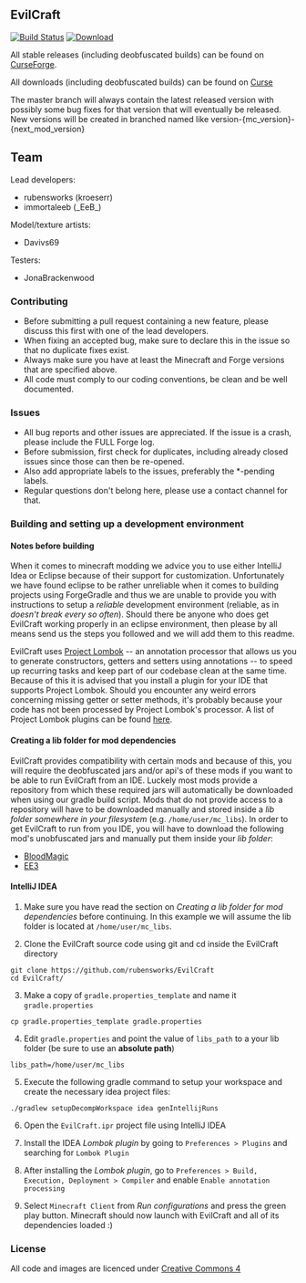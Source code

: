 ## EvilCraft

[![Build Status](https://travis-ci.org/CyclopsMC/EvilCraft.svg?branch=master-1.8)](https://travis-ci.org/rubensworks/EvilCraft)
[![Download](https://api.bintray.com/packages/cyclopsmc/dev/EvilCraft/images/download.svg) ](https://bintray.com/cyclopsmc/dev/EvilCraft/_latestVersion)

All stable releases (including deobfuscated builds) can be found on [CurseForge](http://minecraft.curseforge.com/mc-mods/74610-evilcraft/files).

All downloads (including deobfuscated builds) can be found on [Curse](http://minecraft.curseforge.com/mc-mods/74610-evilcraft/files)

The master branch will always contain the latest released version with possibly some bug fixes for that version that will eventually be released.
New versions will be created in branched named like version-{mc_version}-{next_mod_version}

## Team
Lead developers:
 * rubensworks (kroeserr)
 * immortaleeb (\_EeB\_)

Model/texture artists:
 * Davivs69

Testers:
 * JonaBrackenwood

### Contributing
* Before submitting a pull request containing a new feature, please discuss this first with one of the lead developers.
* When fixing an accepted bug, make sure to declare this in the issue so that no duplicate fixes exist.
* Always make sure you have at least the Minecraft and Forge versions that are specified above.
* All code must comply to our coding conventions, be clean and be well documented.

### Issues
* All bug reports and other issues are appreciated. If the issue is a crash, please include the FULL Forge log.
* Before submission, first check for duplicates, including already closed issues since those can then be re-opened.
* Also add appropriate labels to the issues, preferably the *-pending labels.
* Regular questions don't belong here, please use a contact channel for that.

### Building and setting up a development environment

#### Notes before building
When it comes to minecraft modding we advice you to use either IntelliJ Idea or Eclipse because of their support for customization. Unfortunately we have found eclipse to be rather unreliable when it comes to building projects using ForgeGradle and thus we are unable to provide you with instructions to setup a _reliable_ development environment (reliable, as in _doesn't break every so often_). Should there be anyone who does get EvilCraft working properly in an eclipse environment, then please by all means send us the steps you followed and we will add them to this readme.

EvilCraft uses [Project Lombok](http://projectlombok.org/) -- an annotation processor that allows us you to generate constructors, getters and setters using annotations -- to speed up recurring tasks and keep part of our codebase clean at the same time. Because of this it is advised that you install a plugin for your IDE that supports Project Lombok. Should you encounter any weird errors concerning missing getter or setter methods, it's probably because your code has not been processed by Project Lombok's processor. A list of Project Lombok plugins can be found [here](http://projectlombok.org/download.htm).

#### Creating a lib folder for mod dependencies
EvilCraft provides compatibility with certain mods and because of this, you will require the deobfuscated jars and/or api's of these mods if you want to be able to run EvilCraft from an IDE. Luckely most mods provide a repository from which these required jars will automatically be downloaded when using our gradle build script. Mods that do not provide access to a repository will have to be downloaded manually and stored inside a _lib folder somewhere in your filesystem_ (e.g. `/home/user/mc_libs`).
In order to get EvilCraft to run from you IDE, you will have to download the following mod's unobfuscated jars and manually put them inside your _lib folder_:

 - [BloodMagic](https://www.dropbox.com/sh/0aqvalqobu61t44/AADZq-GuoDeuNzgg6zueVM_Ca)
 - [EE3](http://minecraft.curseforge.com/mc-mods/65509-ee3/files)

#### IntelliJ IDEA
1. Make sure you have read the section on _Creating a lib folder for mod dependencies_ before continuing. In this example we will assume the lib folder is located at `/home/user/mc_libs`.

2. Clone the EvilCraft source code using git and cd inside the EvilCraft directory

  ```
  git clone https://github.com/rubensworks/EvilCraft
  cd EvilCraft/
  ```

3. Make a copy of `gradle.properties_template` and name it `gradle.properties`

  ```
  cp gradle.properties_template gradle.properties
  ```

4. Edit `gradle.properties` and point the value of `libs_path` to a your lib folder (be sure to use an **absolute path**)

  ```
  libs_path=/home/user/mc_libs
  ```

5. Execute the following gradle command to setup your workspace and create the necessary idea project files:

  ```
  ./gradlew setupDecompWorkspace idea genIntellijRuns
  ```

6. Open the `EvilCraft.ipr` project file using IntelliJ IDEA

7. Install the IDEA _Lombok plugin_ by going to `Preferences > Plugins` and searching for `Lombok Plugin`

8. After installing the _Lombok plugin_, go to `Preferences > Build, Execution, Deployment > Compiler` and enable `Enable annotation processing`

9. Select `Minecraft Client` from _Run configurations_ and press the green play button. Minecraft should now launch with EvilCraft and all of its dependencies loaded :)

### License
All code and images are licenced under [Creative Commons 4](http://creativecommons.org/licenses/by/4.0/)
